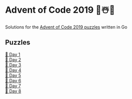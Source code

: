 # Advent of Code 2019 🎄☃️🎁

Solutions for the [Advent of Code 2019 puzzles](https://adventofcode.com/2019) written in Go

## Puzzles

[📝 Day 1](https://www.philipp-doblhofer.at/en/blog/advent-of-code-day-1/)\
[📝 Day 2](https://www.philipp-doblhofer.at/en/blog/advent-of-code-2019-day-2/)\
[📝 Day 3](https://www.philipp-doblhofer.at/en/blog/advent-of-code-2019-day-3/)\
[📝 Day 4](https://www.philipp-doblhofer.at/en/blog/advent-of-code-2019-day-4/)\
[📝 Day 5](https://www.philipp-doblhofer.at/en/blog/advent-of-code-2019-day-5/)\
[📝 Day 6](https://www.philipp-doblhofer.at/en/blog/advent-of-code-2019-day-6/)\
[📝 Day 7](https://www.philipp-doblhofer.at/en/blog/advent-of-code-2019-day-7/)\
[📝 Day 8](https://www.philipp-doblhofer.at/en/blog/advent-of-code-2019-day-8/)

